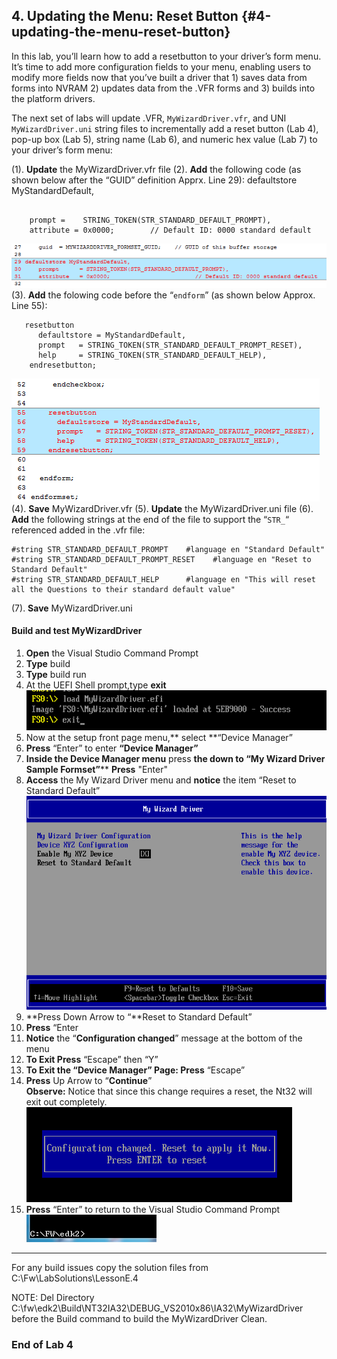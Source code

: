 <!--- @file
 file

Copyright (c) 2018, Intel Corporation. All rights reserved.<BR>

Redistribution and use in source (original document form) and 'compiled'
forms (converted to PDF, epub, HTML and other formats) with or without
modification, are permitted provided that the following conditions are met:

1) Redistributions of source code (original document form) must retain the
above copyright notice, this list of conditions and the following
disclaimer as the first lines of this file unmodified.

2) Redistributions in compiled form (transformed to other DTDs, converted to
PDF, epub, HTML and other formats) must reproduce the above copyright
notice, this list of conditions and the following disclaimer in the
documentation and/or other materials provided with the distribution.

THIS DOCUMENTATION IS PROVIDED BY TIANOCORE PROJECT "AS IS" AND ANY EXPRESS OR
IMPLIED WARRANTIES, INCLUDING, BUT NOT LIMITED TO, THE IMPLIED WARRANTIES OF
MERCHANTABILITY AND FITNESS FOR A PARTICULAR PURPOSE ARE DISCLAIMED. IN NO
EVENT SHALL TIANOCORE PROJECT BE LIABLE FOR ANY DIRECT, INDIRECT, INCIDENTAL,
SPECIAL, EXEMPLARY, OR CONSEQUENTIAL DAMAGES (INCLUDING, BUT NOT LIMITED TO,
PROCUREMENT OF SUBSTITUTE GOODS OR SERVICES; LOSS OF USE, DATA, OR PROFITS;
OR BUSINESS INTERRUPTION) HOWEVER CAUSED AND ON ANY THEORY OF LIABILITY,
WHETHER IN CONTRACT, STRICT LIABILITY, OR TORT (INCLUDING NEGLIGENCE OR
OTHERWISE) ARISING IN ANY WAY OUT OF THE USE OF THIS DOCUMENTATION, EVEN IF
ADVISED OF THE POSSIBILITY OF SUCH DAMAGE.

-->
## 4\. Updating the Menu: Reset Button {#4-updating-the-menu-reset-button}

In this lab, you’ll learn how to add a resetbutton to your driver’s form menu. It’s time to add more configuration fields to your menu, enabling users to modify more fields now that you’ve built a driver that 1) saves data from forms into NVRAM 2) updates data from the .VFR forms and 3) builds into the platform drivers.

The next set of labs will update .VFR, `MyWizardDriver.vfr`, and UNI `MyWizardDriver.uni` string files to incrementally add a reset button (Lab 4), pop-up box (Lab 5), string name (Lab 6), and numeric hex value (Lab 7) to your driver’s form menu:

(1). **Update** the MyWizardDriver.vfr file 
(2). **Add** the following code (as shown below after the “GUID” definition Apprx. Line 29): 
defaultstore MyStandardDefault,

```

    prompt =    STRING_TOKEN(STR_STANDARD_DEFAULT_PROMPT),
    attribute = 0x0000;        // Default ID: 0000 standard default

```
![](/media/image48.png)
(3). **Add** the folowing code before the “`endform`” (as shown below Approx. Line 55): 

```
   resetbutton
      defaultstore = MyStandardDefault,
      prompt   = STRING_TOKEN(STR_STANDARD_DEFAULT_PROMPT_RESET),
      help     = STRING_TOKEN(STR_STANDARD_DEFAULT_HELP),
    endresetbutton;

```
![](/media/image49.png)
(4). **Save** MyWizardDriver.vfr 
(5). **Update** the MyWizardDriver.uni file 
(6). **Add** the following strings at the end of the file to support the “`STR_`“ referenced added in the .vfr file: 

```
#string STR_STANDARD_DEFAULT_PROMPT    #language en "Standard Default"
#string STR_STANDARD_DEFAULT_PROMPT_RESET    #language en "Reset to Standard Default"
#string STR_STANDARD_DEFAULT_HELP      #language en "This will reset all the Questions to their standard default value"

```
(7). **Save** MyWizardDriver.uni 



#### Build and test MyWizardDriver

1. **Open** the Visual Studio Command Prompt
2. **Type** build
3. **Type** build run
4. At the UEFI Shell prompt,type **exit**
![](/media/image17.png)
5. Now at the setup front page menu,** select **“Device Manager”
6. **Press** “Enter” to enter **“Device Manager”**
7. **Inside the Device Manager menu** press **the down to “My Wizard Driver Sample Formset”**** **Press** "Enter"
8. **Access** the My Wizard Driver menu and **notice** the item “Reset to Standard Default” 
![](/media/image50.png)
9. **Press Down Arrow to “**Reset to Standard Default” 
10. **Press** “Enter 
11. **Notice** the “**Configuration changed**” message at the bottom of the menu 
12. **To Exit Press** “Escape” then “Y” 
13. **To Exit the “Device Manager” Page: Press** “Escape” 
14. **Press** Up Arrow to “**Continue**” <br> **Observe:** Notice that since this change requires a reset, the Nt32 will exit out completely. 
![](/media/image51.png)
15. **Press** “Enter” to return to the Visual Studio Command Prompt 
![](/media/image26.png)
---

For any build issues copy the solution files from C:\Fw\LabSolutions\LessonE.4

NOTE: Del Directory C:\fw\edk2\Build\NT32IA32\DEBUG_VS2010x86\IA32\MyWizardDriver before the Build command to build the MyWizardDriver Clean.

### End of Lab 4
